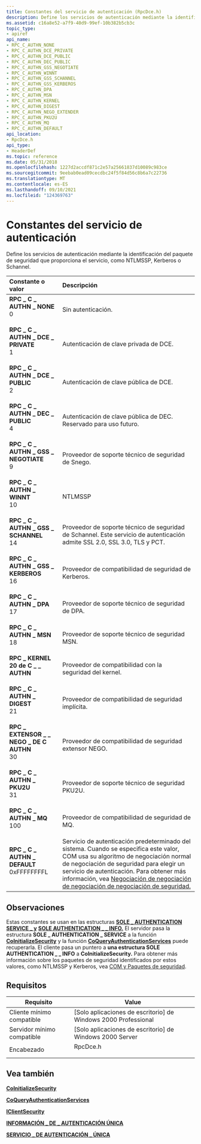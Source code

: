 ```yaml
---
title: Constantes del servicio de autenticación (RpcDce.h)
description: Define los servicios de autenticación mediante la identificación del paquete de seguridad que proporciona el servicio, como NTLMSSP, Kerberos o Schannel.
ms.assetid: c16a8e52-a7f9-40d9-99ef-10b382b5cb3c
topic_type:
- apiref
api_name:
- RPC_C_AUTHN_NONE
- RPC_C_AUTHN_DCE_PRIVATE
- RPC_C_AUTHN_DCE_PUBLIC
- RPC_C_AUTHN_DEC_PUBLIC
- RPC_C_AUTHN_GSS_NEGOTIATE
- RPC_C_AUTHN_WINNT
- RPC_C_AUTHN_GSS_SCHANNEL
- RPC_C_AUTHN_GSS_KERBEROS
- RPC_C_AUTHN_DPA
- RPC_C_AUTHN_MSN
- RPC_C_AUTHN_KERNEL
- RPC_C_AUTHN_DIGEST
- RPC_C_AUTHN_NEGO_EXTENDER
- RPC_C_AUTHN_PKU2U
- RPC_C_AUTHN_MQ
- RPC_C_AUTHN_DEFAULT
api_location:
- RpcDce.h
api_type:
- HeaderDef
ms.topic: reference
ms.date: 05/31/2018
ms.openlocfilehash: 1227d2accdf871c2e57a25661837d10089c983ce
ms.sourcegitcommit: 9eebab0ead09cecdbc24f5f84d56c8b6a7c22736
ms.translationtype: MT
ms.contentlocale: es-ES
ms.lasthandoff: 09/10/2021
ms.locfileid: "124369763"
---
```

# <a name="authentication-service-constants"></a>Constantes del servicio de autenticación

Define los servicios de autenticación mediante la identificación del paquete de seguridad que proporciona el servicio, como NTLMSSP, Kerberos o Schannel.



| Constante o valor                                                                                                                                                                                                                                               | Descripción                                                                                                                                                                                                                                                                    |
|:-------------------------------------------------------------------------------------------------------------------------------------------------------------------------------------------------------------------------------------------------------------|:-------------------------------------------------------------------------------------------------------------------------------------------------------------------------------------------------------------------------------------------------------------------------------|
| <span id="RPC_C_AUTHN_NONE"></span><span id="rpc_c_authn_none"></span><dl> <dt>**RPC \_ C \_ AUTHN \_ NONE**</dt> <dt>0</dt> </dl>                              | Sin autenticación.<br/>                                                                                                                                                                                                                                                  |
| <span id="RPC_C_AUTHN_DCE_PRIVATE"></span><span id="rpc_c_authn_dce_private"></span><dl> <dt>**RPC \_ C \_ AUTHN \_ DCE \_ PRIVATE**</dt> <dt>1</dt> </dl>        | Autenticación de clave privada de DCE.<br/>                                                                                                                                                                                                                                     |
| <span id="RPC_C_AUTHN_DCE_PUBLIC"></span><span id="rpc_c_authn_dce_public"></span><dl> <dt>**RPC \_ C \_ AUTHN \_ DCE \_ PUBLIC**</dt> <dt>2</dt> </dl>           | Autenticación de clave pública de DCE.<br/>                                                                                                                                                                                                                                      |
| <span id="RPC_C_AUTHN_DEC_PUBLIC"></span><span id="rpc_c_authn_dec_public"></span><dl> <dt>**RPC \_ C \_ AUTHN \_ DEC \_ PUBLIC**</dt> <dt>4</dt> </dl>           | Autenticación de clave pública de DEC. Reservado para uso futuro.<br/>                                                                                                                                                                                                             |
| <span id="RPC_C_AUTHN_GSS_NEGOTIATE"></span><span id="rpc_c_authn_gss_negotiate"></span><dl> <dt>**RPC \_ C \_ AUTHN \_ GSS \_ NEGOTIATE**</dt> <dt>9</dt> </dl>  | Proveedor de soporte técnico de seguridad de Snego.<br/>                                                                                                                                                                                                                                    |
| <span id="RPC_C_AUTHN_WINNT"></span><span id="rpc_c_authn_winnt"></span><dl> <dt>**RPC \_ C \_ AUTHN \_ WINNT**</dt> <dt>10</dt> </dl>                          | NTLMSSP<br/>                                                                                                                                                                                                                                                             |
| <span id="RPC_C_AUTHN_GSS_SCHANNEL"></span><span id="rpc_c_authn_gss_schannel"></span><dl> <dt>**RPC \_ C \_ AUTHN \_ GSS \_ SCHANNEL**</dt> <dt>14</dt> </dl>    | Proveedor de soporte técnico de seguridad de Schannel. Este servicio de autenticación admite SSL 2.0, SSL 3.0, TLS y PCT.<br/>                                                                                                                                                            |
| <span id="RPC_C_AUTHN_GSS_KERBEROS"></span><span id="rpc_c_authn_gss_kerberos"></span><dl> <dt>**RPC \_ C \_ AUTHN \_ GSS \_ KERBEROS**</dt> <dt>16</dt> </dl>    | Proveedor de compatibilidad de seguridad de Kerberos.<br/>                                                                                                                                                                                                                                 |
| <span id="RPC_C_AUTHN_DPA"></span><span id="rpc_c_authn_dpa"></span><dl> <dt>**RPC \_ C \_ AUTHN \_ DPA**</dt> <dt>17</dt> </dl>                                | Proveedor de soporte técnico de seguridad de DPA.<br/>                                                                                                                                                                                                                                      |
| <span id="RPC_C_AUTHN_MSN"></span><span id="rpc_c_authn_msn"></span><dl> <dt>**RPC \_ C \_ AUTHN \_ MSN**</dt> <dt>18</dt> </dl>                                | Proveedor de soporte técnico de seguridad MSN.<br/>                                                                                                                                                                                                                                      |
| <span id="RPC_C_AUTHN_KERNEL"></span><span id="rpc_c_authn_kernel"></span><dl> <dt>**RPC \_ KERNEL 20 de C \_ \_ AUTHN**</dt> <dt></dt> </dl>                       | Proveedor de compatibilidad con la seguridad del kernel.<br/>                                                                                                                                                                                                                                   |
| <span id="RPC_C_AUTHN_DIGEST"></span><span id="rpc_c_authn_digest"></span><dl> <dt>**RPC \_ C \_ AUTHN \_ DIGEST**</dt> <dt>21</dt> </dl>                       | Proveedor de compatibilidad de seguridad implícita.<br/>                                                                                                                                                                                                                                   |
| <span id="RPC_C_AUTHN_NEGO_EXTENDER"></span><span id="rpc_c_authn_nego_extender"></span><dl> <dt>**RPC \_ EXTENSOR \_ \_ NEGO \_ DE C AUTHN**</dt> <dt>30</dt> </dl> | Proveedor de compatibilidad de seguridad extensor NEGO.<br/>                                                                                                                                                                                                                            |
| <span id="RPC_C_AUTHN_PKU2U"></span><span id="rpc_c_authn_pku2u"></span><dl> <dt>**RPC \_ C \_ AUTHN \_ PKU2U**</dt> <dt>31</dt> </dl>                          | Proveedor de soporte técnico de seguridad PKU2U.<br/>                                                                                                                                                                                                                                    |
| <span id="RPC_C_AUTHN_MQ"></span><span id="rpc_c_authn_mq"></span><dl> <dt>**RPC \_ C \_ AUTHN \_ MQ**</dt> <dt>100</dt> </dl>                                  | Proveedor de compatibilidad de seguridad de MQ.<br/>                                                                                                                                                                                                                                       |
| <span id="RPC_C_AUTHN_DEFAULT"></span><span id="rpc_c_authn_default"></span><dl> <dt>**RPC \_ C \_ AUTHN \_ DEFAULT**</dt> <dt>0xFFFFFFFFL</dt> </dl>           | Servicio de autenticación predeterminado del sistema. Cuando se especifica este valor, COM usa su algoritmo de negociación normal de negociación de seguridad para elegir un servicio de autenticación. Para obtener más información, vea [Negociación de negociación de negociación de negociación de seguridad.](security-blanket-negotiation.md) <br/> |



## <a name="remarks"></a>Observaciones

Estas constantes se usan en las estructuras [**SOLE \_ AUTHENTICATION SERVICE \_ y**](/windows/win32/api/objidlbase/ns-objidlbase-sole_authentication_service) [**SOLE AUTHENTICATION \_ \_ INFO.**](/windows/win32/api/objidlbase/ns-objidlbase-sole_authentication_info) El servidor pasa la estructura **SOLE \_ AUTHENTICATION \_ SERVICE** a la función [**CoInitializeSecurity**](/windows/desktop/api/combaseapi/nf-combaseapi-coinitializesecurity) y la función [**CoQueryAuthenticationServices**](/windows/desktop/api/combaseapi/nf-combaseapi-coqueryauthenticationservices) puede recuperarla. El cliente pasa un puntero a **una estructura SOLE AUTHENTICATION \_ \_ INFO** a **CoInitializeSecurity.** Para obtener más información sobre los paquetes de seguridad identificados por estos valores, como NTLMSSP y Kerberos, vea [COM y Paquetes de seguridad](com-and-security-packages.md).

## <a name="requirements"></a>Requisitos



| Requisito | Value |
|-------------------------------------|-------------------------------------------------------------------------------------|
| Cliente mínimo compatible<br/> | \[Solo aplicaciones de escritorio\] de Windows 2000 Professional<br/>                          |
| Servidor mínimo compatible<br/> | \[Solo aplicaciones de escritorio\] de Windows 2000 Server<br/>                                |
| Encabezado<br/>                   | <dl> <dt>RpcDce.h</dt> </dl> |



## <a name="see-also"></a>Vea también

<dl> <dt>

[**CoInitializeSecurity**](/windows/desktop/api/combaseapi/nf-combaseapi-coinitializesecurity)
</dt> <dt>

[**CoQueryAuthenticationServices**](/windows/desktop/api/combaseapi/nf-combaseapi-coqueryauthenticationservices)
</dt> <dt>

[**IClientSecurity**](/windows/desktop/api/ObjIdl/nn-objidl-iclientsecurity)
</dt> <dt>

[**INFORMACIÓN \_ DE \_ AUTENTICACIÓN ÚNICA**](/windows/win32/api/objidlbase/ns-objidlbase-sole_authentication_info)
</dt> <dt>

[**SERVICIO \_ DE AUTENTICACIÓN \_ ÚNICA**](/windows/win32/api/objidlbase/ns-objidlbase-sole_authentication_service)
</dt> </dl>

 

